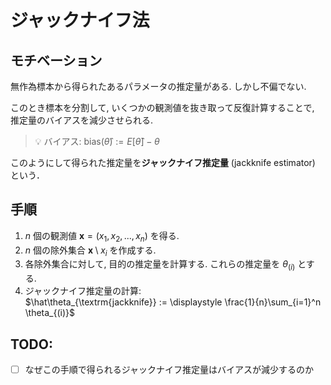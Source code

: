 # ジャックナイフ法

## モチベーション

無作為標本から得られたあるパラメータの推定量がある. しかし不偏でない.

このとき標本を分割して, いくつかの観測値を抜き取って反復計算することで, 推定量のバイアスを減少させられる.
> 💡 バイアス: $\textrm{bias}(\hat\theta) := E[\hat\theta] - \theta$

このようにして得られた推定量を**ジャックナイフ推定量** (jackknife estimator) という．

## 手順

1. $n$ 個の観測値 $\boldsymbol x = (x_1, x_2, ..., x_n)$ を得る.
2. $n$ 個の除外集合 $\boldsymbol x \setminus x_i$ を作成する.
3. 各除外集合に対して, 目的の推定量を計算する. これらの推定量を $\theta_{(i)}$ とする.
4. ジャックナイフ推定量の計算:\
$\hat\theta_{\textrm{jackknife}} := \displaystyle \frac{1}{n}\sum_{i=1}^n \theta_{(i)}$

## TODO:

- [ ] なぜこの手順で得られるジャックナイフ推定量はバイアスが減少するのか